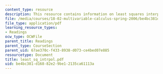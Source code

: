 ```yaml
---
content_type: resource
description: This resource contains information on least squares interpolation.
file: /media/courses/18-02-multivariable-calculus-spring-2006/be4bc381d16882e29be12135ca61113a_least_sq_intrpol.pdf
file_type: application/pdf
learning_resource_types:
- Readings
ocw_type: OCWFile
parent_title: Readings
parent_type: CourseSection
parent_uid: 67ae370c-f433-8938-d073-ce4bed07e885
resourcetype: Document
title: least_sq_intrpol.pdf
uid: be4bc381-d168-82e2-9be1-2135ca61113a
---
```

